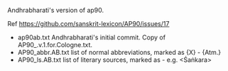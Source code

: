 Andhrabharati's version of ap90.


Ref https://github.com/sanskrit-lexicon/AP90/issues/17

* ap90ab.txt  Andhrabharati's initial commit.
  Copy of AP90_.v.1.for.Cologne.txt.
* AP90_abbr.AB.txt  list of normal abbreviations, marked as {X}  - {Atm.}
* AP90_ls.AB.txt list of literary sources, marked as <X> - e.g. <Śaṅkara>

